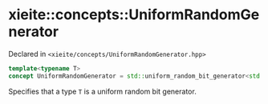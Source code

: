 # xieite::concepts::UniformRandomGenerator
Declared in `<xieite/concepts/UniformRandomGenerator.hpp>`
```cpp
template<typename T>
concept UniformRandomGenerator = std::uniform_random_bit_generator<std::remove_reference_t<T>>;
```
Specifies that a type `T` is a uniform random bit generator.

